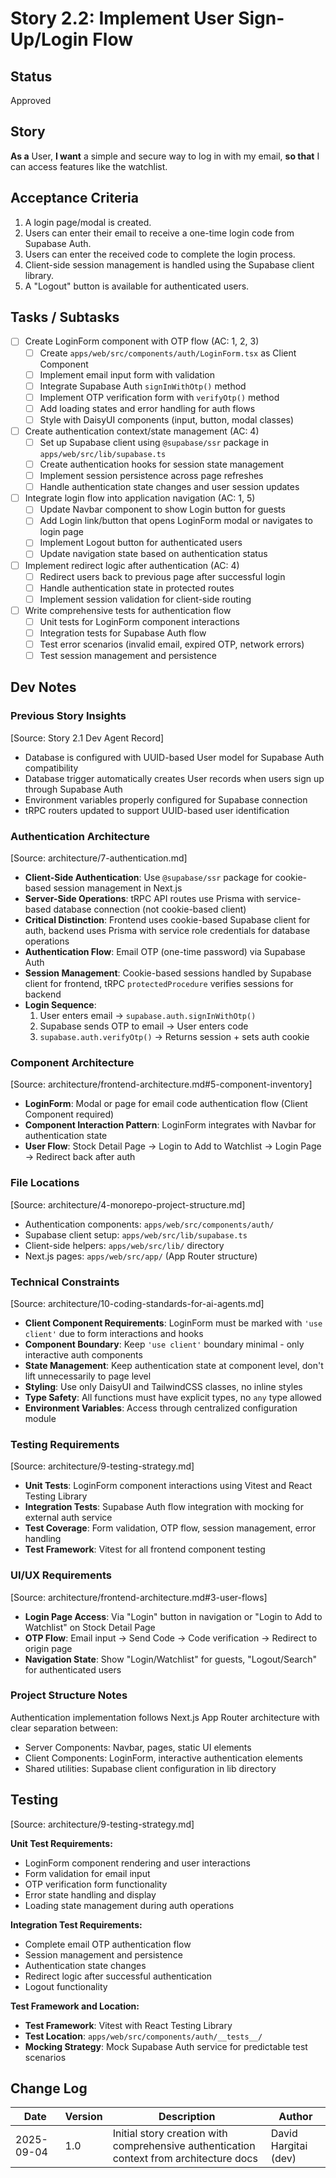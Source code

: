 # Story 2.2: Implement User Sign-Up/Login Flow

## Status
Approved

## Story
**As a** User,
**I want** a simple and secure way to log in with my email,
**so that** I can access features like the watchlist.

## Acceptance Criteria
1. A login page/modal is created.
2. Users can enter their email to receive a one-time login code from Supabase Auth.
3. Users can enter the received code to complete the login process.
4. Client-side session management is handled using the Supabase client library.
5. A "Logout" button is available for authenticated users.

## Tasks / Subtasks
- [ ] Create LoginForm component with OTP flow (AC: 1, 2, 3)
  - [ ] Create `apps/web/src/components/auth/LoginForm.tsx` as Client Component
  - [ ] Implement email input form with validation
  - [ ] Integrate Supabase Auth `signInWithOtp()` method
  - [ ] Implement OTP verification form with `verifyOtp()` method
  - [ ] Add loading states and error handling for auth flows
  - [ ] Style with DaisyUI components (input, button, modal classes)
- [ ] Create authentication context/state management (AC: 4)
  - [ ] Set up Supabase client using `@supabase/ssr` package in `apps/web/src/lib/supabase.ts`
  - [ ] Create authentication hooks for session state management
  - [ ] Implement session persistence across page refreshes
  - [ ] Handle authentication state changes and user session updates
- [ ] Integrate login flow into application navigation (AC: 1, 5)
  - [ ] Update Navbar component to show Login button for guests
  - [ ] Add Login link/button that opens LoginForm modal or navigates to login page
  - [ ] Implement Logout button for authenticated users
  - [ ] Update navigation state based on authentication status
- [ ] Implement redirect logic after authentication (AC: 4)
  - [ ] Redirect users back to previous page after successful login
  - [ ] Handle authentication state in protected routes
  - [ ] Implement session validation for client-side routing
- [ ] Write comprehensive tests for authentication flow
  - [ ] Unit tests for LoginForm component interactions
  - [ ] Integration tests for Supabase Auth flow
  - [ ] Test error scenarios (invalid email, expired OTP, network errors)
  - [ ] Test session management and persistence

## Dev Notes

### Previous Story Insights
[Source: Story 2.1 Dev Agent Record]
- Database is configured with UUID-based User model for Supabase Auth compatibility
- Database trigger automatically creates User records when users sign up through Supabase Auth
- Environment variables properly configured for Supabase connection
- tRPC routers updated to support UUID-based user identification

### Authentication Architecture
[Source: architecture/7-authentication.md]
- **Client-Side Authentication**: Use `@supabase/ssr` package for cookie-based session management in Next.js
- **Server-Side Operations**: tRPC API routes use Prisma with service-based database connection (not cookie-based client)
- **Critical Distinction**: Frontend uses cookie-based Supabase client for auth, backend uses Prisma with service role credentials for database operations
- **Authentication Flow**: Email OTP (one-time password) via Supabase Auth
- **Session Management**: Cookie-based sessions handled by Supabase client for frontend, tRPC `protectedProcedure` verifies sessions for backend
- **Login Sequence**: 
  1. User enters email → `supabase.auth.signInWithOtp()`
  2. Supabase sends OTP to email → User enters code
  3. `supabase.auth.verifyOtp()` → Returns session + sets auth cookie

### Component Architecture
[Source: architecture/frontend-architecture.md#5-component-inventory]
- **LoginForm**: Modal or page for email code authentication flow (Client Component required)
- **Component Interaction Pattern**: LoginForm integrates with Navbar for authentication state
- **User Flow**: Stock Detail Page → Login to Add to Watchlist → Login Page → Redirect back after auth

### File Locations
[Source: architecture/4-monorepo-project-structure.md]
- Authentication components: `apps/web/src/components/auth/`
- Supabase client setup: `apps/web/src/lib/supabase.ts`
- Client-side helpers: `apps/web/src/lib/` directory
- Next.js pages: `apps/web/src/app/` (App Router structure)

### Technical Constraints
[Source: architecture/10-coding-standards-for-ai-agents.md]
- **Client Component Requirements**: LoginForm must be marked with `'use client'` due to form interactions and hooks
- **Component Boundary**: Keep `'use client'` boundary minimal - only interactive auth components
- **State Management**: Keep authentication state at component level, don't lift unnecessarily to page level
- **Styling**: Use only DaisyUI and TailwindCSS classes, no inline styles
- **Type Safety**: All functions must have explicit types, no `any` type allowed
- **Environment Variables**: Access through centralized configuration module

### Testing Requirements
[Source: architecture/9-testing-strategy.md]
- **Unit Tests**: LoginForm component interactions using Vitest and React Testing Library
- **Integration Tests**: Supabase Auth flow integration with mocking for external auth service
- **Test Coverage**: Form validation, OTP flow, session management, error handling
- **Test Framework**: Vitest for all frontend component testing

### UI/UX Requirements
[Source: architecture/frontend-architecture.md#3-user-flows]
- **Login Page Access**: Via "Login" button in navigation or "Login to Add to Watchlist" on Stock Detail Page
- **OTP Flow**: Email input → Send Code → Code verification → Redirect to origin page
- **Navigation State**: Show "Login/Watchlist" for guests, "Logout/Search" for authenticated users

### Project Structure Notes
Authentication implementation follows Next.js App Router architecture with clear separation between:
- Server Components: Navbar, pages, static UI elements
- Client Components: LoginForm, interactive authentication elements
- Shared utilities: Supabase client configuration in lib directory

## Testing
[Source: architecture/9-testing-strategy.md]

**Unit Test Requirements:**
- LoginForm component rendering and user interactions
- Form validation for email input
- OTP verification form functionality
- Error state handling and display
- Loading state management during auth operations

**Integration Test Requirements:**
- Complete email OTP authentication flow
- Session management and persistence
- Authentication state changes
- Redirect logic after successful authentication
- Logout functionality

**Test Framework and Location:**
- **Test Framework**: Vitest with React Testing Library
- **Test Location**: `apps/web/src/components/auth/__tests__/`
- **Mocking Strategy**: Mock Supabase Auth service for predictable test scenarios

## Change Log
| Date | Version | Description | Author |
|------|---------|-------------|---------|
| 2025-09-04 | 1.0 | Initial story creation with comprehensive authentication context from architecture docs | David Hargitai (dev) |